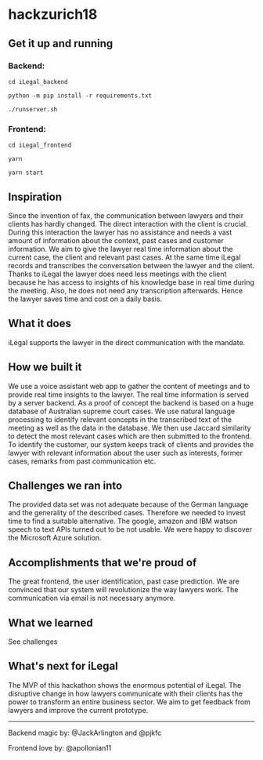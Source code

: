 # hackzurich18

## Get it up and running
### Backend:
```
cd iLegal_backend
```
```
python -m pip install -r requirements.txt
```
```
./runserver.sh
```
### Frontend:
```
cd iLegal_frontend
```
```
yarn
```
```
yarn start
```

## Inspiration
Since the invention of fax, the communication between lawyers and their clients has hardly changed. 
The direct interaction with the client is crucial. During this interaction the lawyer has no assistance and needs a vast amount of information about the context, past cases and customer information.
We aim to give the lawyer real time information about the current case, the client and relevant past cases. At the same time iLegal records and transcribes the conversation between the lawyer and the client.
Thanks to iLegal the lawyer does need less meetings with the client because he has access to insights of his knowledge base in real time during the meeting. Also, he does not need any transcription afterwards. Hence the lawyer saves time and cost on a daily basis.

## What it does
iLegal supports the lawyer in the direct communication with the mandate. 

## How we built it
We use a voice assistant web app to gather the content of meetings and to provide real time insights to the lawyer.
The real time information is served by a server backend. As a proof of concept the backend is based on a huge database of Australian supreme court cases. We use natural language processing to identify relevant concepts in the transcribed text of the meeting as well as the data in the database. We then use Jaccard similarity to detect the most relevant cases which are then submitted to the frontend.
To identify the customer, our system keeps track of clients and provides the lawyer with relevant information about the user such as interests, former cases, remarks from past communication etc.


## Challenges we ran into
The provided data set was not adequate because of the German language and the generality of the described cases. Therefore we needed to invest time to find a suitable alternative.
The google, amazon and IBM watson speech to text APIs turned out to be not usable. We were happy to discover the Microsoft Azure solution.

## Accomplishments that we're proud of
The great frontend, the user identification, past case prediction.
We are convinced that our system will revolutionize the way lawyers work. The communication via email is not necessary anymore.

## What we learned
See challenges

## What's next for iLegal
The MVP of this hackathon shows the enormous potential of iLegal. The disruptive change in how lawyers communicate with their clients has the power to transform an entire business sector. 
We aim to get feedback from lawyers and improve the current prototype.

---
Backend magic by:
@JackArlington and @pjkfc

Frontend love by:
@apollonian11

